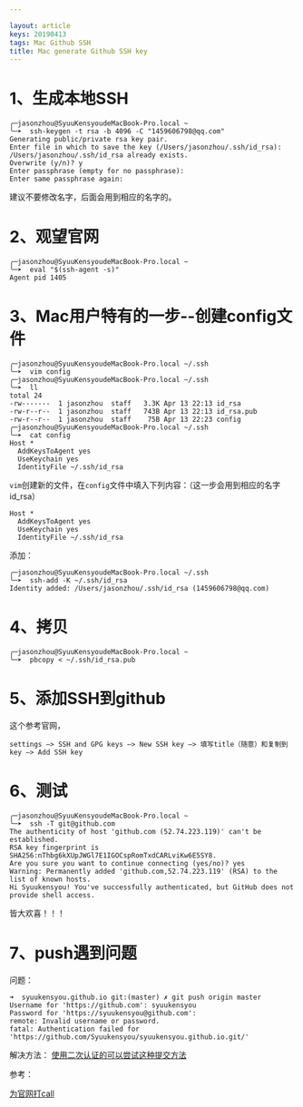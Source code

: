```yaml
---

layout: article
keys: 20190413
tags: Mac Github SSH
title: Mac generate Github SSH key
---
```


# 1、生成本地SSH

```shell
╭─jasonzhou@SyuuKensyoudeMacBook-Pro.local ~
╰─➤  ssh-keygen -t rsa -b 4096 -C "1459606798@qq.com"
Generating public/private rsa key pair.
Enter file in which to save the key (/Users/jasonzhou/.ssh/id_rsa):
/Users/jasonzhou/.ssh/id_rsa already exists.
Overwrite (y/n)? y
Enter passphrase (empty for no passphrase):
Enter same passphrase again:
```

建议不要修改名字，后面会用到相应的名字的。

# 2、观望官网

```shell
╭─jasonzhou@SyuuKensyoudeMacBook-Pro.local ~
╰─➤  eval "$(ssh-agent -s)"
Agent pid 1405
```

# 3、Mac用户特有的一步--创建config文件

```shell
╭─jasonzhou@SyuuKensyoudeMacBook-Pro.local ~/.ssh
╰─➤  vim config                                                   
╭─jasonzhou@SyuuKensyoudeMacBook-Pro.local ~/.ssh
╰─➤  ll
total 24
-rw-------  1 jasonzhou  staff   3.3K Apr 13 22:13 id_rsa
-rw-r--r--  1 jasonzhou  staff   743B Apr 13 22:13 id_rsa.pub
-rw-r--r--  1 jasonzhou  staff    75B Apr 13 22:23 config
╭─jasonzhou@SyuuKensyoudeMacBook-Pro.local ~/.ssh
╰─➤  cat config
Host *
  AddKeysToAgent yes
  UseKeychain yes
  IdentityFile ~/.ssh/id_rsa
```

`vim`创建新的文件，在`config`文件中填入下列内容：（这一步会用到相应的名字id_rsa）

```shell
Host *
  AddKeysToAgent yes
  UseKeychain yes
  IdentityFile ~/.ssh/id_rsa
```

添加：

```shell
╭─jasonzhou@SyuuKensyoudeMacBook-Pro.local ~/.ssh
╰─➤  ssh-add -K ~/.ssh/id_rsa
Identity added: /Users/jasonzhou/.ssh/id_rsa (1459606798@qq.com)
```

# 4、拷贝

```shell
╭─jasonzhou@SyuuKensyoudeMacBook-Pro.local ~
╰─➤  pbcopy < ~/.ssh/id_rsa.pub
```

# 5、添加SSH到github

这个参考官网，

```settings —> SSH and GPG keys —> New SSH key —> 填写title（随意）和复制到key —> Add SSH key```

# 6、测试

```shell
╭─jasonzhou@SyuuKensyoudeMacBook-Pro.local ~
╰─➤  ssh -T git@github.com
The authenticity of host 'github.com (52.74.223.119)' can't be established.
RSA key fingerprint is SHA256:nThbg6kXUpJWGl7E1IGOCspRomTxdCARLviKw6E5SY8.
Are you sure you want to continue connecting (yes/no)? yes
Warning: Permanently added 'github.com,52.74.223.119' (RSA) to the list of known hosts.
Hi Syuukensyou! You've successfully authenticated, but GitHub does not provide shell access.
```

皆大欢喜！！！

# 7、push遇到问题

问题：
```shell
➜  syuukensyou.github.io git:(master) ✗ git push origin master
Username for 'https://github.com': syuukensyou
Password for 'https://syuukensyou@github.com':
remote: Invalid username or password.
fatal: Authentication failed for 'https://github.com/Syuukensyou/syuukensyou.github.io.git/'
```

解决方法：
[使用二次认证的可以尝试这种提交方法](https://help.github.com/en/articles/creating-a-personal-access-token-for-the-command-line)

参考：

[为官网打call](https://help.github.com/en/articles/connecting-to-github-with-ssh)

